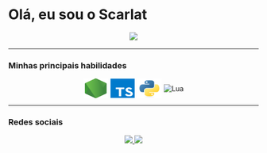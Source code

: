 # Olá, eu sou o Scarlat  

<div align="center">  
  <a href="https://github.com/Daniel-D3V">  
    <img height="167em" src="https://github-readme-stats.vercel.app/api?username=scarlatseven&show_icons=true&theme=radical"/>  
  </a>  
</div>  

---

### Minhas principais habilidades  

<div align="center">  
  <img align="center" alt="NodeJs" height="40" width="50" src="https://raw.githubusercontent.com/devicons/devicon/master/icons/nodejs/nodejs-original.svg">  
  <img align="center" alt="Typescript" height="40" width="50" src="https://raw.githubusercontent.com/devicons/devicon/master/icons/typescript/typescript-original.svg">  
  <img align="center" alt="Python" height="40" width="50" src="https://raw.githubusercontent.com/devicons/devicon/master/icons/python/python-original.svg">  
  <img align="center" alt="Lua" height="40" width="50" src="https://cdn.jsdelivr.net/gh/devicons/devicon@latest/icons/lua/lua-original.svg">  
</div>  

---

### Redes sociais  

<div align="center">  
  <a href="https://www.instagram.com/scarlat.seven" target="_blank">  
    <img src="https://img.shields.io/badge/-Instagram-%23E4405F?style=for-the-badge&logo=instagram&logoColor=white" target="_blank">  
  </a>  
  <a href="mailto:scarlat.seven@gmail.com">  
    <img src="https://img.shields.io/badge/-Email-%23333?style=for-the-badge&logo=gmail&logoColor=white" target="_blank">   
  </a>  
</div>  
